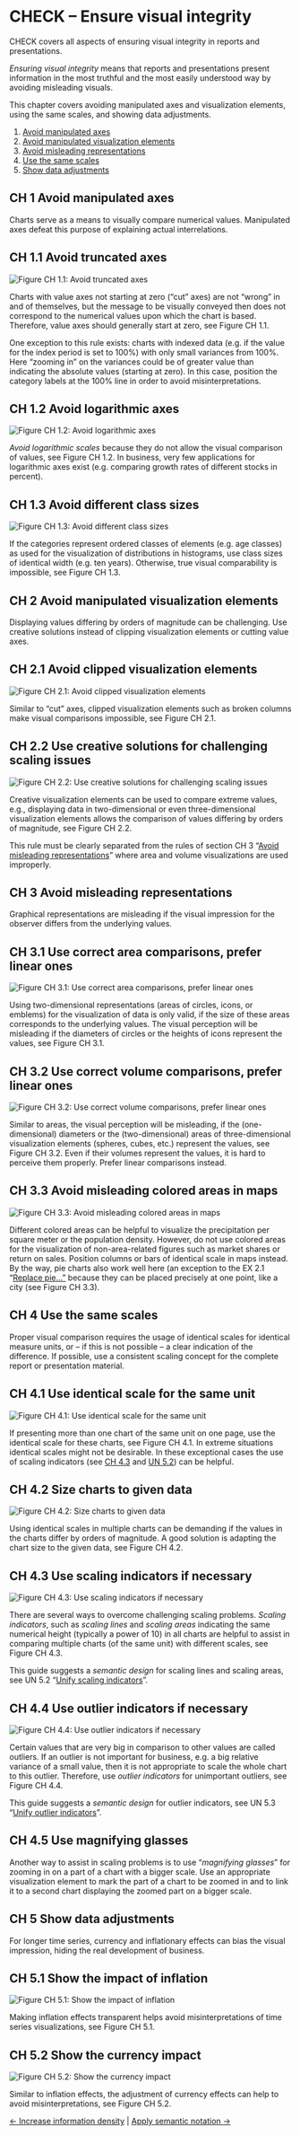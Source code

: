 # CHECK – Ensure visual integrity

CHECK covers all aspects of ensuring visual integrity in reports and presentations.

_Ensuring visual integrity_ means that reports and presentations present
information in the most truthful and the most easily understood way by avoiding
misleading visuals.

This chapter covers avoiding manipulated axes and visualization elements, using the
same scales, and showing data adjustments.

1. [Avoid manipulated axes](#ch-1-avoid-manipulated-axes)
2. [Avoid manipulated visualization elements](#ch-2-avoid-manipulated-visualization-elements)
3. [Avoid misleading representations](#ch-3-avoid-misleading-representations)
4. [Use the same scales](#ch-4-use-the-same-scales)
5. [Show data adjustments](#ch-5-show-data-adjustments)

## CH 1 Avoid manipulated axes

Charts serve as a means to visually compare numerical values. Manipulated axes
defeat this purpose of explaining actual interrelations.

## CH 1.1 Avoid truncated axes

![Figure CH 1.1: Avoid truncated axes](img/ch-1.1.png)

Charts with value axes not starting at zero (“cut” axes) are not “wrong”
in and of themselves, but the message to be visually conveyed then does
not correspond to the numerical values upon which the chart is based.
Therefore, value axes should generally start at zero, see Figure CH 1.1.

One exception to this rule exists: charts with indexed data (e.g. if the value for the index period is set to 100%) with only small variances from 100%. Here “zooming in” on the variances could be of greater value than indicating the absolute values (starting at zero). In this case, position the category labels at the 100% line in order to avoid misinterpretations.

## CH 1.2 Avoid logarithmic axes

![Figure CH 1.2: Avoid logarithmic axes](img/ch-1.2.png)

_Avoid logarithmic scales_ because they do not allow the visual
comparison of values, see Figure CH 1.2. In business, very few
applications for logarithmic axes exist (e.g. comparing growth rates of
different stocks in percent).

## CH 1.3 Avoid different class sizes

![Figure CH 1.3: Avoid different class sizes](img/ch-1.3.png)

If the categories represent ordered classes of elements (e.g. age
classes) as used for the visualization of distributions in histograms,
use class sizes of identical width (e.g. ten years). Otherwise, true
visual comparability is impossible, see Figure CH 1.3.

## CH 2 Avoid manipulated visualization elements

Displaying values differing by orders of magnitude can be challenging. Use
creative solutions instead of clipping visualization elements or cutting value
axes.

## CH 2.1 Avoid clipped visualization elements

![Figure CH 2.1: Avoid clipped visualization elements](img/ch-2.1.png)

Similar to “cut” axes, clipped visualization elements such as broken
columns make visual comparisons impossible, see Figure CH 2.1.

## CH 2.2 Use creative solutions for challenging scaling issues

![Figure CH 2.2: Use creative solutions for challenging scaling issues](img/ch-2.2.png)

Creative visualization elements can be used to compare extreme values,
e.g., displaying data in two-dimensional or even three-dimensional
visualization elements allows the comparison of values differing by
orders of magnitude, see Figure CH 2.2.

This rule must be clearly separated from the rules of section CH 3 “[Avoid misleading representations](07-check.md#ch-3-avoid-misleading-representations)” where area and volume visualizations are used improperly.

## CH 3 Avoid misleading representations

Graphical representations are misleading if the visual impression for the
observer differs from the underlying values.

## CH 3.1 Use correct area comparisons, prefer linear ones

![Figure CH 3.1: Use correct area comparisons, prefer linear ones](img/ch-3.1.png)

Using two-dimensional representations (areas of circles, icons, or
emblems) for the visualization of data is only valid, if the size of
these areas corresponds to the underlying values. The visual perception
will be misleading if the diameters of circles or the heights of icons
represent the values, see Figure CH 3.1.

## CH 3.2 Use correct volume comparisons, prefer linear ones

![Figure CH 3.2: Use correct volume comparisons, prefer linear ones](img/ch-3.2.png)

Similar to areas, the visual perception will be misleading, if the
(one-dimensional) diameters or the (two-dimensional) areas of
three-dimensional visualization elements (spheres, cubes, etc.)
represent the values, see Figure CH 3.2. Even if their volumes represent
the values, it is hard to perceive them properly. Prefer linear
comparisons instead.

## CH 3.3 Avoid misleading colored areas in maps

![Figure CH 3.3: Avoid misleading colored areas in maps](img/ch-3.3.png)

Different colored areas can be helpful to visualize the precipitation per
square meter or the population density. However, do not use colored
areas for the visualization of non-area-related figures such as market
shares or return on sales. Position columns or bars of identical scale
in maps instead. By the way, pie charts also work well here (an
exception to the EX 2.1 “[Replace pie…”](04-express.md#ex-21-replace-pie-and-ring-charts) because they can be placed precisely at one point, like a
city (see Figure CH 3.3).

## CH 4 Use the same scales

Proper visual comparison requires the usage of identical scales for identical
measure units, or – if this is not possible – a clear indication of the
difference. If possible, use a consistent scaling concept for the complete
report or presentation material.

## CH 4.1 Use identical scale for the same unit

![Figure CH 4.1: Use identical scale for the same unit](img/ch-4.1.png)

If presenting more than one chart of the same unit on one page, use the
identical scale for these charts, see Figure CH 4.1. In extreme
situations identical scales might not be desirable. In these exceptional
cases the use of scaling indicators (see [CH 4.3](07-check.md#ch-43-use-scaling-indicators-if-necessary)
and [UN 5.2](09-unify.md#un-52-unify-scaling-indicators)) can be helpful.

## CH 4.2 Size charts to given data

![Figure CH 4.2: Size charts to given data](img/ch-4.2.png)

Using identical scales in multiple charts can be demanding if the values
in the charts differ by orders of magnitude. A good solution is adapting
the chart size to the given data, see Figure CH 4.2.

## CH 4.3 Use scaling indicators if necessary

![Figure CH 4.3: Use scaling indicators if necessary](img/ch-4.3.png)

There are several ways to overcome challenging scaling problems. _Scaling indicators_, such as *scaling lines* and *scaling areas* indicating the same numerical height (typically a power of 10) in all charts are helpful to assist in comparing multiple charts (of the same unit) with different scales, see Figure CH 4.3.

This guide suggests a _semantic design_ for scaling lines and scaling areas, see UN 5.2 “[Unify scaling indicators](09-unify.md#un-52-unify-scaling-indicators)”.

## CH 4.4 Use outlier indicators if necessary

![Figure CH 4.4: Use outlier indicators if necessary](img/ch-4.4.png)

Certain values that are very big in comparison to other values are called
outliers. If an outlier is not important for business, e.g. a big
relative variance of a small value, then it is not appropriate to scale
the whole chart to this outlier. Therefore, use _outlier
indicators_ for unimportant outliers, see Figure CH 4.4.

This guide suggests a _semantic design_ for outlier indicators, see UN 5.3 “[Unify outlier indicators](09-unify.md#un-53-unify-outlier-indicators)”.

## CH 4.5 Use magnifying glasses

Another way to assist in scaling problems is to use “_magnifying glasses_” for zooming in on a part of a chart with a bigger scale. Use an appropriate visualization element to mark the part of a chart to be zoomed in and to link it to a second chart displaying the zoomed part on a bigger scale.

## CH 5 Show data adjustments

For longer time series, currency and inflationary effects can bias the visual
impression, hiding the real development of business.

## CH 5.1 Show the impact of inflation

![Figure CH 5.1: Show the impact of inflation](img/ch-5.1.png)

Making inflation effects transparent helps avoid misinterpretations of
time series visualizations, see Figure CH 5.1.

## CH 5.2 Show the currency impact

![Figure CH 5.2: Show the currency impact](img/ch-5.2.png)

Similar to inflation effects, the adjustment of currency effects can help
to avoid misinterpretations, see Figure CH 5.2.

[← Increase information density](06-condense.md) | [Apply semantic notation →](09-unify.md)
